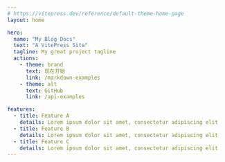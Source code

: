 ```yaml
---
# https://vitepress.dev/reference/default-theme-home-page
layout: home

hero:
  name: "My Blog Docs"
  text: "A VitePress Site"
  tagline: My great project tagline
  actions:
    - theme: brand
      text: 现在开始
      link: /markdown-examples
    - theme: alt
      text: GitHub
      link: /api-examples

features:
  - title: Feature A
    details: Lorem ipsum dolor sit amet, consectetur adipiscing elit
  - title: Feature B
    details: Lorem ipsum dolor sit amet, consectetur adipiscing elit
  - title: Feature C
    details: Lorem ipsum dolor sit amet, consectetur adipiscing elit
---
```


